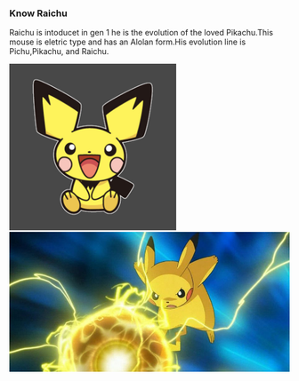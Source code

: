 ### Know Raichu
Raichu is intoducet in gen 1 he is the evolution of the loved Pikachu.This mouse is eletric type and has an Alolan form.His evolution line is Pichu,Pikachu, and Raichu.

<img src="Pichu.jpg" height="300" width="300"/>
<img src="Pikachu.jpg" heigth="400" width="600"/>
